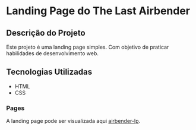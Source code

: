 # Landing Page do The Last Airbender

## Descrição do Projeto
Este projeto é uma landing page simples. Com objetivo de praticar habilidades de desenvolvimento web.

## Tecnologias Utilizadas
- HTML
- CSS

### Pages
A landing page pode ser visualizada aqui [airbender-lp](https://leandroxzq.github.io/airbender-lp/).